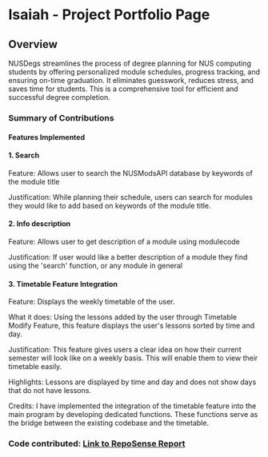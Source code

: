 # Isaiah - Project Portfolio Page

## Overview

NUSDegs streamlines the process of degree planning for NUS computing students by offering personalized module
schedules, progress tracking, and ensuring on-time graduation. It eliminates guesswork, reduces stress, and saves time
for students. This is a comprehensive tool for efficient and successful degree completion.


### Summary of Contributions

#### Features Implemented

#### 1. Search 

Feature: Allows user to search the NUSModsAPI database by keywords of the module title 

Justification: While planning their schedule, users can search for modules they would like to add based on keywords of 
the module title.

#### 2. Info description

Feature: Allows user to get description of a module using modulecode

Justification: If user would like a better description of a module they find using the 'search' function, 
or any module in general

#### 3. Timetable Feature Integration

Feature: Displays the weekly timetable of the user.     

What it does: Using the lessons added by the user through Timetable Modify Feature, this feature displays the user's
lessons sorted by time and day.

Justification: This feature gives users a clear idea on how their current semester will look like on a weekly basis.
This will enable them to view their timetable easily.

Highlights: Lessons are displayed by time and day and does not show days that do not have lessons.

Credits: I have implemented the integration of the timetable feature into the main program by 
developing dedicated functions. These functions serve as the bridge between the existing codebase and the timetable.





### Code contributed: [Link to RepoSense Report](https://nus-cs2113-ay2324s1.github.io/tp-dashboard/?search=rohitcube&breakdown=false&sort=groupTitle%20dsc&sortWithin=title&since=2023-09-22&timeframe=commit&mergegroup=&groupSelect=groupByRepos&tabOpen=true&tabType=authorship&tabAuthor=rohitcube&tabRepo=AY2324S1-CS2113-T17-4%2Ftp%5Bmaster%5D&authorshipIsMergeGroup=false&authorshipFileTypes=docs~functional-code~test-code~other&authorshipIsBinaryFileTypeChecked=false&authorshipIsIgnoredFilesChecked=false)




